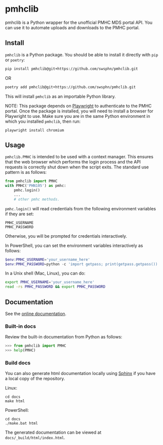 # pmhclib

pmhclib is a Python wrapper for the unofficial PMHC MDS portal API. You
can use it to automate uploads and downloads to the PMHC portal.

## Install

`pmhclib` is a Python package. You should be able to install
it directly with `pip` or `poetry`:

``` sh
pip install pmhclib@git+https://github.com/swsphn/pmhclib.git
```

OR

``` sh
poetry add pmhclib@git+https://github.com/swsphn/pmhclib.git
```

This will install `pmhclib` as an importable Python library.

NOTE: This package depends on [Playwright][] to authenticate to the PMHC
portal. Once the package is installed, you will need to install
a browser for Playwright to use. Make sure you are in the same Python
environment in which you installed `pmhclib`, then run:

```
playwright install chromium
```

## Usage

`pmhclib.PMHC` is intended to be used with a context manager. This
ensures that the web browser which performs the login process and the
API requests is correctly shut down when the script exits. The standard
use pattern is as follows:

``` python
from pmhclib import PMHC
with PMHC('PHN105') as pmhc:
    pmhc.login()
    ...
    # other pmhc methods.
```

`pmhc.login()` will read credentials from the following environment
variables if they are set:

```
PMHC_USERNAME
PMHC_PASSWORD
```

Otherwise, you will be prompted for credentials interactively.

In PowerShell, you can set the environment variables interactively as
follows:

``` ps1
$env:PMHC_USERNAME='your_username_here'
$env:PMHC_PASSWORD=python -c 'import getpass; print(getpass.getpass())'
```

In a Unix shell (Mac, Linux), you can do:

``` bash
export PMHC_USERNAME='your_username_here'
read -rs PMHC_PASSWORD && export PMHC_PASSWORD
```

## Documentation

See the [online documentation][docs].

### Built-in docs

Review the built-in documentation from Python as follows:

``` python
>>> from pmhclib import PMHC
>>> help(PMHC)
```

### Build docs

You can also generate html documentation locally using [Sphinx][] if you
have a local copy of the repository.

Linux:

```
cd docs
make html
```

PowerShell:

```
cd docs
./make.bat html
```

The generated documentation can be viewed at `docs/_build/html/index.html`.

[Playwright]: https://playwright.dev/python/
[Sphinx]: https://www.sphinx-doc.org/
[docs]: https://reimagined-doodle-o4zv319.pages.github.io/
